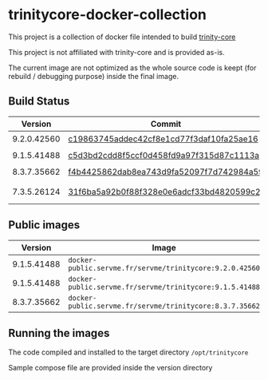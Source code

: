 trinitycore-docker-collection
=============================

This project is a collection of docker file intended to build [trinity-core](https://github.com/TrinityCore/TrinityCore)

This project is not affiliated with trinity-core and is provided as-is.

The current image are not optimized as the whole source code is keept (for rebuild / debugging purpose) inside the final image.

Build Status
-------

| Version       | Commit                                                                                                                               | Status | Remarks       |
| ------------- | ------------------------------------------------------------------------------------------------------------------------------------ | ------ |---------------|
| 9.2.0.42560   | [c19863745addec42cf8e1cd77f3daf10fa25ae16](https://github.com/TrinityCore/TrinityCore/tree/c19863745addec42cf8e1cd77f3daf10fa25ae16) |   ✔️   |               |
| 9.1.5.41488   | [c5d3bd2cdd8f5ccf0d458fd9a97f315d87c1113a](https://github.com/TrinityCore/TrinityCore/tree/c5d3bd2cdd8f5ccf0d458fd9a97f315d87c1113a) |   ✔️   |               |
| 8.3.7.35662   | [f4b4425862dab8ea743d9fa52097f7d742984a59](https://github.com/TrinityCore/TrinityCore/tree/f4b4425862dab8ea743d9fa52097f7d742984a59) |   ✔️   |               |
| 7.3.5.26124   | [31f6ba5a92b0f88f328e0e6adcf33bd4820599c2](https://github.com/TrinityCore/TrinityCore/tree/31f6ba5a92b0f88f328e0e6adcf33bd4820599c2) |   ❌️    | Openssl Error |

Public images
--------------

| Version       |  Image                                                   |
| ------------- |  ------------------------------------------------------- |
| 9.1.5.41488   | `docker-public.servme.fr/servme/trinitycore:9.2.0.42560` |
| 9.1.5.41488   | `docker-public.servme.fr/servme/trinitycore:9.1.5.41488` |
| 8.3.7.35662   | `docker-public.servme.fr/servme/trinitycore:8.3.7.35662` |

Running the images
-------------------

The code compiled and installed to the target directory `/opt/trinitycore`

Sample compose file are provided inside the version directory
